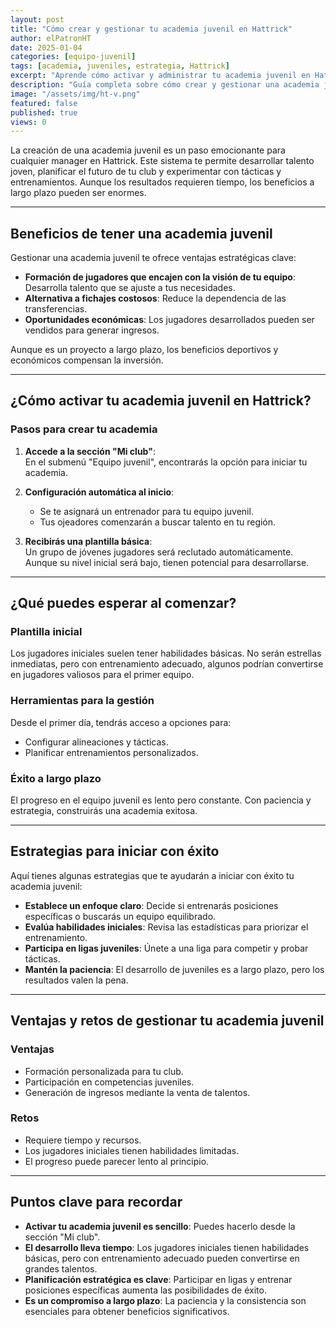 ```yaml
---
layout: post
title: "Cómo crear y gestionar tu academia juvenil en Hattrick"
author: elPatronHT
date: 2025-01-04
categories: [equipo-juvenil]
tags: [academia, juveniles, estrategia, Hattrick]
excerpt: "Aprende cómo activar y administrar tu academia juvenil en Hattrick para desarrollar talento y fortalecer tu equipo a futuro."
description: "Guía completa sobre cómo crear y gestionar una academia juvenil en Hattrick. Descubre estrategias para formar talentos y potenciar tu club."
image: "/assets/img/ht-v.png"
featured: false
published: true
views: 0
---
```


La creación de una academia juvenil es un paso emocionante para cualquier manager en Hattrick. Este sistema te permite desarrollar talento joven, planificar el futuro de tu club y experimentar con tácticas y entrenamientos. Aunque los resultados requieren tiempo, los beneficios a largo plazo pueden ser enormes.

---

## Beneficios de tener una academia juvenil

Gestionar una academia juvenil te ofrece ventajas estratégicas clave:

- **Formación de jugadores que encajen con la visión de tu equipo**: Desarrolla talento que se ajuste a tus necesidades.
- **Alternativa a fichajes costosos**: Reduce la dependencia de las transferencias.
- **Oportunidades económicas**: Los jugadores desarrollados pueden ser vendidos para generar ingresos.

Aunque es un proyecto a largo plazo, los beneficios deportivos y económicos compensan la inversión.

---

## ¿Cómo activar tu academia juvenil en Hattrick?

### Pasos para crear tu academia

1. **Accede a la sección "Mi club"**:  
   En el submenú "Equipo juvenil", encontrarás la opción para iniciar tu academia.

2. **Configuración automática al inicio**:

   - Se te asignará un entrenador para tu equipo juvenil.
   - Tus ojeadores comenzarán a buscar talento en tu región.

3. **Recibirás una plantilla básica**:  
   Un grupo de jóvenes jugadores será reclutado automáticamente. Aunque su nivel inicial será bajo, tienen potencial para desarrollarse.

---

## ¿Qué puedes esperar al comenzar?

### Plantilla inicial

Los jugadores iniciales suelen tener habilidades básicas. No serán estrellas inmediatas, pero con entrenamiento adecuado, algunos podrían convertirse en jugadores valiosos para el primer equipo.

### Herramientas para la gestión

Desde el primer día, tendrás acceso a opciones para:

- Configurar alineaciones y tácticas.
- Planificar entrenamientos personalizados.

### Éxito a largo plazo

El progreso en el equipo juvenil es lento pero constante. Con paciencia y estrategia, construirás una academia exitosa.

---

## Estrategias para iniciar con éxito

Aquí tienes algunas estrategias que te ayudarán a iniciar con éxito tu academia juvenil:

- **Establece un enfoque claro**: Decide si entrenarás posiciones específicas o buscarás un equipo equilibrado.
- **Evalúa habilidades iniciales**: Revisa las estadísticas para priorizar el entrenamiento.
- **Participa en ligas juveniles**: Únete a una liga para competir y probar tácticas.
- **Mantén la paciencia**: El desarrollo de juveniles es a largo plazo, pero los resultados valen la pena.

---

## Ventajas y retos de gestionar tu academia juvenil

### Ventajas

- Formación personalizada para tu club.
- Participación en competencias juveniles.
- Generación de ingresos mediante la venta de talentos.

### Retos

- Requiere tiempo y recursos.
- Los jugadores iniciales tienen habilidades limitadas.
- El progreso puede parecer lento al principio.

---

## Puntos clave para recordar

- **Activar tu academia juvenil es sencillo**: Puedes hacerlo desde la sección "Mi club".
- **El desarrollo lleva tiempo**: Los jugadores iniciales tienen habilidades básicas, pero con entrenamiento adecuado pueden convertirse en grandes talentos.
- **Planificación estratégica es clave**: Participar en ligas y entrenar posiciones específicas aumenta las posibilidades de éxito.
- **Es un compromiso a largo plazo**: La paciencia y la consistencia son esenciales para obtener beneficios significativos.
